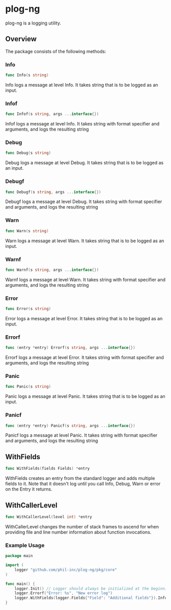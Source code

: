 # plog-ng

plog-ng is a logging utility.

## Overview

The package consists of the following methods:

### Info

```go
func Info(s string)
```

Info logs a message at level Info. It takes string that is to be logged as an input.

### Infof

```go
func Infof(s string, args ...interface{})
```

Infof logs a message at level Info. It takes string with format specifier and arguments, and logs the resulting string

### Debug

```go
func Debug(s string)
```

Debug logs a message at level Debug. It takes string that is to be logged as an input.

### Debugf

```go
func Debugf(s string, args ...interface{})
```

Debugf logs a message at level Debug. It takes string with format specifier and arguments, and logs the resulting string

### Warn

```go
func Warn(s string)
```

Warn logs a message at level Warn. It takes string that is to be logged as an input.

### Warnf

```go
func Warnf(s string, args ...interface{})
```

Warnf logs a message at level Warn. It takes string with format specifier and arguments, and logs the resulting string

### Error

```go
func Error(s string)
```

Error logs a message at level Error. It takes string that is to be logged as an input.

### Errorf

```go
func (entry *entry) Errorf(s string, args ...interface{})
```

Errorf logs a message at level Error. It takes string with format specifier and arguments, and logs the resulting string

### Panic

```go
func Panic(s string)
```

Panic logs a message at level Panic. It takes string that is to be logged as an input.

### Panicf

```go
func (entry *entry) Panicf(s string, args ...interface{})
```

Panicf logs a message at level Panic. It takes string with format specifier and arguments, and logs the resulting string

## WithFields

```go
func WithFields(fields Fields) *entry
```

WithFields creates an entry from the standard logger and adds multiple fields to it.
Note that it doesn't log until you call Info, Debug, Warn or error on the Entry it returns.

## WithCallerLevel

```go
func WithCallerLevel(level int) *entry
```

WithCallerLevel changes the number of stack frames to ascend for when providing file and line number information about function invocations.
### Example Usage

```go
package main

import (
    logger "github.com/phil-inc/plog-ng/pkg/core"
)

func main() {
    logger.Init() // Logger should always be initialized at the beginning
    logger.Errorf("Error: %s", "New error log")
    logger.WithFields(logger.Fields{"Field": "Additional fields"}).Infof("Info message: %s", "special info message")
}

```
